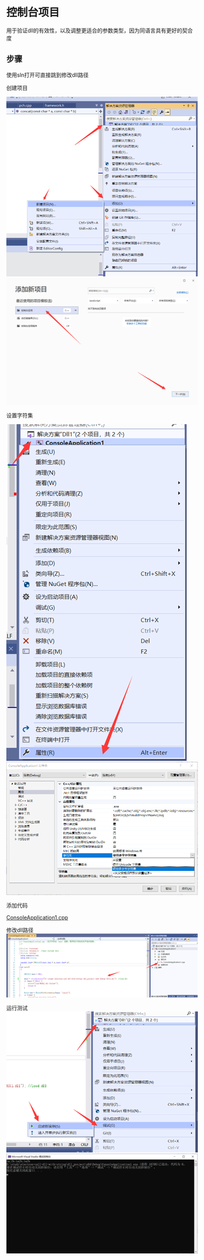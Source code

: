 # 控制台项目

用于验证dll的有效性，以及调整更适合的参数类型，因为同语言具有更好的契合度

## 步骤

使用sln打开可直接跳到修改dll路径

创建项目

![1](./create1.png)
![2](./create2.png)

设置字符集

![1](./charset1.png)
![2](./charset2.png)

添加代码

[ConsoleApplication1.cpp](../../dll_project/ConsoleApplication1/ConsoleApplication1.cpp)

修改dll路径
![1](./code.png)

运行测试
![1](./test1.png)
![2](./test2.png)